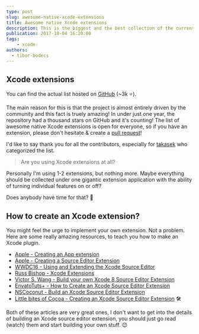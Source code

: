 ```yaml
---
type: post
slug: awesome-native-xcode-extensions
title: Awesome native Xcode extensions
description: This is the biggest and the best collection of the currently available natively created source editor extensions for Xcode.
publication: 2017-10-04 16:20:00
tags: 
    - xcode
authors:
  - tibor-bodecs
---
```


## Xcode extensions

You can find the actual list hosted on [GitHub](https://github.com/theswiftdev/awesome-xcode-extensions) (~3k ⭐️).

The main reason for this is that the project is almost entirely driven by the community and this fact is truely amazing! In under just one year, the repository had a thousand stars on GitHub and it's counting! The list of awesome native Xcode extensions is open for everyone, so if you have an extension, please don't hesitate & create a [pull request](https://help.github.com/articles/creating-a-pull-request/)!

I'd like to say thank you for all the contributors, especially for [takasek](https://github.com/takasek) who categorized the list.

> Are you using Xcode extensions at all?

Personally I'm using 1-2 extensions, but nothing more. Maybe everything should be collected under one gigantic extension application with the ability of turning individual features on or off?

Does anybody have time for that? 🤔

## How to create an Xcode extension?

You might feel the urge to implement your own extension. Not a problem. Here are some really amazing resources, to teach you how to make an Xcode plugin.

- [Apple - Creating an App extension](https://developer.apple.com/library/content/documentation/General/Conceptual/ExtensibilityPG/ExtensionCreation.html)
- [Apple - Creating a Source Editor Extension](https://developer.apple.com/documentation/xcodekit/creating_a_source_editor_extension)
- [WWDC16 - Using and Extending the Xcode Source Editor](https://developer.apple.com/videos/play/wwdc2016/414/)
- [Russ Bishop - Xcode Extensions](http://www.russbishop.net/xcode-extensions)
- [Victor S. Wang - Build your own Xcode 8 Source Editor Extension](http://allblue.me/xcode/2016/06/28/Build-your-own-Xcode-8-source-editor-extension/)
- [EnvatoTuts+ - How to Create an Xcode Source Editor Extension](http://code.tutsplus.com/tutorials/how-to-create-an-xcode-source-editor-extension--cms-26772)
- [NSCoconut - Build an Xcode Source Editor Extension](https://www.youtube.com/watch?v=5m9DOuP4udE)
- [Little bites of Cocoa - Creating an Xcode Source Editor Extension](https://littlebitesofcocoa.com/239-creating-an-xcode-source-editor-extension) 🛠

Both of these articles are very great ones, I don't want to get into the details of building an Xcode source editor extension, you should just go read (watch) them and start building your own stuff. 😉
